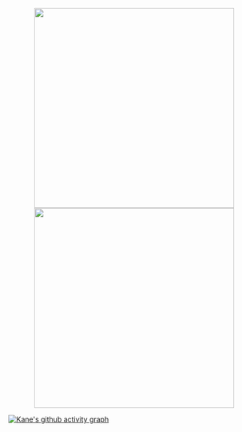 <p align = "center">
  <img src = "https://github-readme-stats.vercel.app/api?username=Kanealex&show_icons=true&theme=material-palenight&hide_border=true" width = 400>
  <img src = "https://github-readme-streak-stats.herokuapp.com?user=Kanealex&theme=material-palenight&hide_border=true" width = 400>
</p>


  [![Kane's github activity graph](https://activity-graph.herokuapp.com/graph?username=Kanealex&theme=material-palenight&hide_border=true)](https://github.com/ashutosh00710/github-readme-activity-graph)
  
